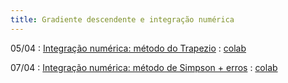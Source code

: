 ```yaml
---
title: Gradiente descendente e integração numérica
---
```


05/04
: [Integração numérica: método do Trapezio](https://youtu.be/D3oslO0nJvU)
  : [colab](https://colab.research.google.com/drive/1zTZNH-Dha4H3wK4y1d8PFQF0MchpIFU1?usp=sharing)

07/04
: [Integração numérica: método de Simpson + erros](https://youtu.be/PuoXz6Tlm3o)
  : [colab](https://colab.research.google.com/drive/1rfB_vgP7XyZbFnSYF7DgUzWvhc-3awgv#scrollTo=IAsOBonK871hg)
